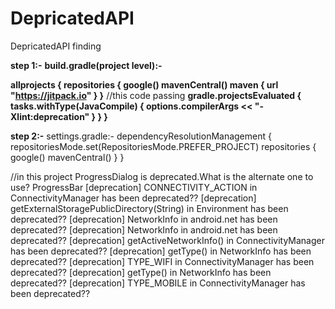 # DepricatedAPI
DepricatedAPI finding

**step 1:-**
**build.gradle(project level):-**

**allprojects {
    repositories {
        google()
        mavenCentral()
        maven { url "https://jitpack.io" }
    }**
    //this code passing
    **gradle.projectsEvaluated {
        tasks.withType(JavaCompile) {
            options.compilerArgs << "-Xlint:deprecation"
        }
    }
}**

**step 2:-**
settings.gradle:-
dependencyResolutionManagement {
    repositoriesMode.set(RepositoriesMode.PREFER_PROJECT)
    repositories {
        google()
        mavenCentral()
    }
}

//in this project
ProgressDialog is deprecated.What is the alternate one to use? ProgressBar
[deprecation] CONNECTIVITY_ACTION in ConnectivityManager has been deprecated??
[deprecation] getExternalStoragePublicDirectory(String) in Environment has been deprecated??
[deprecation] NetworkInfo in android.net has been deprecated??
[deprecation] NetworkInfo in android.net has been deprecated??
[deprecation] getActiveNetworkInfo() in ConnectivityManager has been deprecated??
[deprecation] getType() in NetworkInfo has been deprecated??
[deprecation] TYPE_WIFI in ConnectivityManager has been deprecated??
[deprecation] getType() in NetworkInfo has been deprecated??
[deprecation] TYPE_MOBILE in ConnectivityManager has been deprecated??
